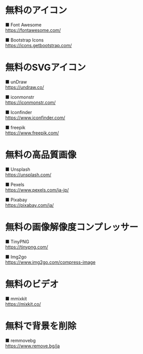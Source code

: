 # 無料のアイコン

■ Font Awesome  
https://fontawesome.com/

■ Bootstrap Icons  
https://icons.getbootstrap.com/

# 無料のSVGアイコン

■ unDraw  
https://undraw.co/

■ iconmonstr  
https://iconmonstr.com/

■ Iconfinder  
https://www.iconfinder.com/

■ freepik  
https://www.freepik.com/

# 無料の高品質画像

■ Unsplash  
https://unsplash.com/

■ Pexels  
https://www.pexels.com/ja-jp/

■ Pixabay  
https://pixabay.com/ja/

# 無料の画像解像度コンプレッサー

■ TinyPNG  
https://tinypng.com/

■ Img2go  
https://www.img2go.com/compress-image

# 無料のビデオ

■ mmixkit  
https://mixkit.co/

# 無料で背景を削除

■ remmovebg  
https://www.remove.bg/ja
